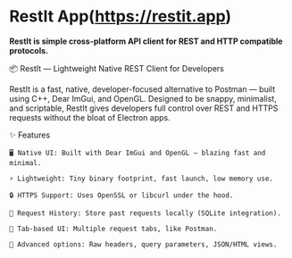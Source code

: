 # RestIt App(https://restit.app)
**RestIt is simple cross-platform API client for REST and HTTP compatible protocols.**

📦 RestIt — Lightweight Native REST Client for Developers

RestIt is a fast, native, developer-focused alternative to Postman — built using C++, Dear ImGui, and OpenGL. Designed to be snappy, minimalist, and scriptable, RestIt gives developers full control over REST and HTTPS requests without the bloat of Electron apps.

✨ Features

    🖥️ Native UI: Built with Dear ImGui and OpenGL — blazing fast and minimal.

    ⚡ Lightweight: Tiny binary footprint, fast launch, low memory use.

    🔒 HTTPS Support: Uses OpenSSL or libcurl under the hood.

    📜 Request History: Store past requests locally (SQLite integration).

    🔄 Tab-based UI: Multiple request tabs, like Postman.

    🧪 Advanced options: Raw headers, query parameters, JSON/HTML views.
